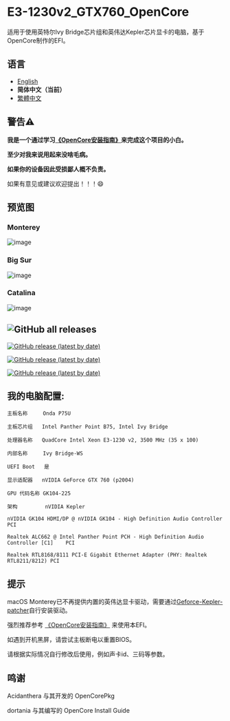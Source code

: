 # E3-1230v2_GTX760_OpenCore
适用于使用英特尔Ivy Bridge芯片组和英伟达Kepler芯片显卡的电脑，基于OpenCore制作的EFI。

## 语言

- [English](https://github.com/hunanhjx/OpenCore-IvyBridge-Kepler/blob/mine/README.md)
- **简体中文（当前）**
- [繁體中文](https://github.com/hunanhjx/OpenCore-IvyBridge-Kepler/blob/mine/README_zh-Hant.md)

## **警告⚠️**

**我是一个通过学习[《OpenCore安装指南》](https://dortania.github.io/OpenCore-Install-Guide/)来完成这个项目的小白。**

**至少对我来说用起来没啥毛病。**

**如果你的设备因此受损鄙人概不负责。** 

如果有意见或建议欢迎提出！！！😄

## 预览图
### Monterey
![image](https://github.com/hunanhjx/OpenCore-IvyBridge-Kepler/raw/mine/PreviewImages/3.png)
### Big Sur
![image](https://github.com/hunanhjx/OpenCore-IvyBridge-Kepler/raw/mine/PreviewImages/2.png)

### Catalina
![image](https://github.com/hunanhjx/OpenCore-IvyBridge-Kepler/raw/mine/PreviewImages/1.png)

## ![GitHub all releases](https://img.shields.io/github/downloads/hunanhjx/E3-1230v2_GTX760_OpenCore/total?label=%E4%B8%8B%E8%BD%BD%E5%9C%B0%E5%9D%80&style=for-the-badge)
[![GitHub release (latest by date)](https://img.shields.io/github/downloads/hunanhjx/E3-1230v2_GTX760_OpenCore/latest/total?label=Monterey%20%E6%9C%80%E6%96%B0%E7%89%88&style=for-the-badge)](https://github.com/hunanhjx/OpenCore-IvyBridge-Kepler/releases/latest)

[![GitHub release (latest by date)](https://img.shields.io/github/downloads/hunanhjx/E3-1230v2_GTX760_OpenCore/0.7.4/total?label=Big%20Sur&style=for-the-badge)](https://github.com/hunanhjx/OpenCore-IvyBridge-Kepler/releases/0.7.4)

[![GitHub release (latest by date)](https://img.shields.io/github/downloads/hunanhjx/E3-1230v2_GTX760_OpenCore/0.6.2/total?label=Catalina%E5%8F%8A%E6%9B%B4%E6%97%A7&style=for-the-badge)](https://github.com/hunanhjx/E3-1230v2_GTX760_OpenCore/releases/tag/0.6.2)

## 我的电脑配置:

    主板名称	 Onda P75U
    
    主板芯片组	Intel Panther Point B75, Intel Ivy Bridge
    
    处理器名称	QuadCore Intel Xeon E3-1230 v2, 3500 MHz (35 x 100)
    
    内部名称	 Ivy Bridge-WS
    
    UEFI Boot	是
    
    显示适配器	nVIDIA GeForce GTX 760 (p2004)
    
    GPU 代码名称 GK104-225
    
    架构         nVIDIA Kepler
    
    nVIDIA GK104 HDMI/DP @ nVIDIA GK104 - High Definition Audio Controller	PCI
    
    Realtek ALC662 @ Intel Panther Point PCH - High Definition Audio Controller [C1]	PCI
    
    Realtek RTL8168/8111 PCI-E Gigabit Ethernet Adapter (PHY: Realtek RTL8211/8212)	PCI
    

## 提示

macOS Monterey已不再提供内置的英伟达显卡驱动，需要通过[Geforce-Kepler-patcher](https://github.com/chris1111/Geforce-Kepler-patcher)自行安装驱动。

强烈推荐参考 [《OpenCore安装指南》](https://dortania.github.io/OpenCore-Install-Guide/) 来使用本EFI。

如遇到开机黑屏，请尝试主板断电以重置BIOS。

请根据实际情况自行修改后使用，例如声卡id、三码等参数。

## 鸣谢

Acidanthera 与其开发的 OpenCorePkg

dortania 与其编写的 OpenCore Install Guide
